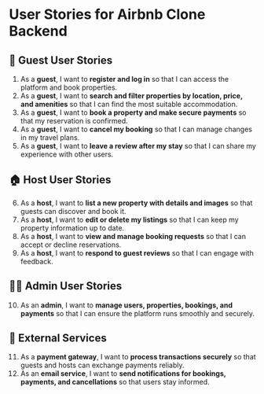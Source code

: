 # User Stories for Airbnb Clone Backend

## 👥 Guest User Stories
1. As a **guest**, I want to **register and log in** so that I can access the platform and book properties.
2. As a **guest**, I want to **search and filter properties by location, price, and amenities** so that I can find the most suitable accommodation.
3. As a **guest**, I want to **book a property and make secure payments** so that my reservation is confirmed.
4. As a **guest**, I want to **cancel my booking** so that I can manage changes in my travel plans.
5. As a **guest**, I want to **leave a review after my stay** so that I can share my experience with other users.

## 🏠 Host User Stories
6. As a **host**, I want to **list a new property with details and images** so that guests can discover and book it.
7. As a **host**, I want to **edit or delete my listings** so that I can keep my property information up to date.
8. As a **host**, I want to **view and manage booking requests** so that I can accept or decline reservations.
9. As a **host**, I want to **respond to guest reviews** so that I can engage with feedback.

## 👨‍💻 Admin User Stories
10. As an **admin**, I want to **manage users, properties, bookings, and payments** so that I can ensure the platform runs smoothly and securely.

## 🔗 External Services
11. As a **payment gateway**, I want to **process transactions securely** so that guests and hosts can exchange payments reliably.
12. As an **email service**, I want to **send notifications for bookings, payments, and cancellations** so that users stay informed.
